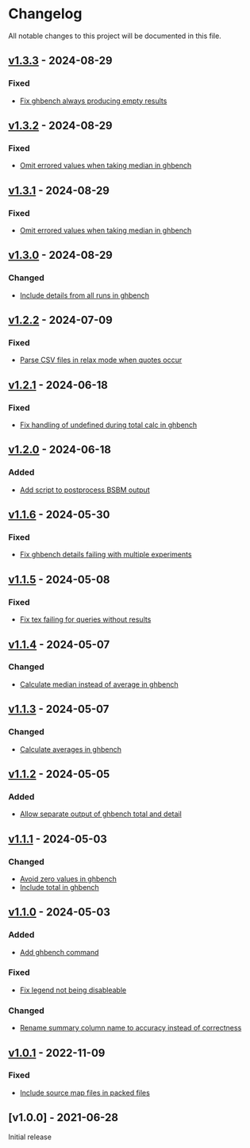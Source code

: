 # Changelog
All notable changes to this project will be documented in this file.

<a name="v1.3.3"></a>
## [v1.3.3](https://github.com/rubensworks/process-sparql-benchmark-results.js/compare/v1.3.2...v1.3.3) - 2024-08-29

### Fixed
* [Fix ghbench always producing empty results](https://github.com/rubensworks/process-sparql-benchmark-results.js/commit/66aa431a0489763bbc4b9e3d146b35abbc8bd323)

<a name="v1.3.2"></a>
## [v1.3.2](https://github.com/rubensworks/process-sparql-benchmark-results.js/compare/v1.3.0...v1.3.2) - 2024-08-29

### Fixed
* [Omit errored values when taking median in ghbench](https://github.com/rubensworks/process-sparql-benchmark-results.js/commit/b3b4eb5a187f13f1d5ceebf2adcb70d9aacb7c3c)

<a name="v1.3.1"></a>
## [v1.3.1](https://github.com/rubensworks/process-sparql-benchmark-results.js/compare/v1.3.0...v1.3.1) - 2024-08-29

### Fixed
* [Omit errored values when taking median in ghbench](https://github.com/rubensworks/process-sparql-benchmark-results.js/commit/b3b4eb5a187f13f1d5ceebf2adcb70d9aacb7c3c)

<a name="v1.3.0"></a>
## [v1.3.0](https://github.com/rubensworks/process-sparql-benchmark-results.js/compare/v1.2.2...v1.3.0) - 2024-08-29

### Changed
* [Include details from all runs in ghbench](https://github.com/rubensworks/process-sparql-benchmark-results.js/commit/a8cd5f2450065dcacd4d0fc6c51299aa7772357e)

<a name="v1.2.2"></a>
## [v1.2.2](https://github.com/rubensworks/process-sparql-benchmark-results.js/compare/v1.2.1...v1.2.2) - 2024-07-09

### Fixed
* [Parse CSV files in relax mode when quotes occur](https://github.com/rubensworks/process-sparql-benchmark-results.js/commit/0d31cad08856dc27950c149a0b282850725d5ebe)

<a name="v1.2.1"></a>
## [v1.2.1](https://github.com/rubensworks/process-sparql-benchmark-results.js/compare/v1.2.0...v1.2.1) - 2024-06-18

### Fixed
* [Fix handling of undefined during total calc in ghbench](https://github.com/rubensworks/process-sparql-benchmark-results.js/commit/c65bcbc5438770c18b6350bc6edd98ca1849c563)

<a name="v1.2.0"></a>
## [v1.2.0](https://github.com/rubensworks/process-sparql-benchmark-results.js/compare/v1.1.6...v1.2.0) - 2024-06-18

### Added
* [Add script to postprocess BSBM output](https://github.com/rubensworks/process-sparql-benchmark-results.js/commit/3691018e4d67c6b8944f8c717ae0fb17b2c56284)

<a name="v1.1.6"></a>
## [v1.1.6](https://github.com/rubensworks/process-sparql-benchmark-results.js/compare/v1.1.5...v1.1.6) - 2024-05-30

### Fixed
* [Fix ghbench details failing with multiple experiments](https://github.com/rubensworks/process-sparql-benchmark-results.js/commit/efc22e45555537f33897917a9db1795105af2f31)

<a name="v1.1.5"></a>
## [v1.1.5](https://github.com/rubensworks/process-sparql-benchmark-results.js/compare/v1.1.4...v1.1.5) - 2024-05-08

### Fixed
* [Fix tex failing for queries without results](https://github.com/rubensworks/process-sparql-benchmark-results.js/commit/3173f24ff771b93ab74e54390264df872753f6a1)

<a name="v1.1.4"></a>
## [v1.1.4](https://github.com/rubensworks/process-sparql-benchmark-results.js/compare/v1.1.3...v1.1.4) - 2024-05-07

### Changed
* [Calculate median instead of average in ghbench](https://github.com/rubensworks/process-sparql-benchmark-results.js/commit/982029b0cb74d12336b50c47a0c6e05a331974d8)

<a name="v1.1.3"></a>
## [v1.1.3](https://github.com/rubensworks/process-sparql-benchmark-results.js/compare/v1.1.2...v1.1.3) - 2024-05-07

### Changed
* [Calculate averages in ghbench](https://github.com/rubensworks/process-sparql-benchmark-results.js/commit/92a9d9f33ca06fd4b2d764f7af288a1c93ce8823)

<a name="v1.1.2"></a>
## [v1.1.2](https://github.com/rubensworks/process-sparql-benchmark-results.js/compare/v1.1.1...v1.1.2) - 2024-05-05

### Added
* [Allow separate output of ghbench total and detail](https://github.com/rubensworks/process-sparql-benchmark-results.js/commit/712b04a4c9326c146b4ec56bde7c312aaad154ef)

<a name="v1.1.1"></a>
## [v1.1.1](https://github.com/rubensworks/process-sparql-benchmark-results.js/compare/v1.1.0...v1.1.1) - 2024-05-03

### Changed
* [Avoid zero values in ghbench](https://github.com/rubensworks/process-sparql-benchmark-results.js/commit/a116817e70486c838014ec26d22f5cb35671babc)
* [Include total in ghbench](https://github.com/rubensworks/process-sparql-benchmark-results.js/commit/e20c6d36ed1cd29b35839943c8644376f2029360)

<a name="v1.1.0"></a>
## [v1.1.0](https://github.com/rubensworks/process-sparql-benchmark-results.js/compare/v1.0.1...v1.1.0) - 2024-05-03

### Added
* [Add ghbench command](https://github.com/rubensworks/process-sparql-benchmark-results.js/commit/25ae155357575f87bdd51784b974c9d78ef074dd)

### Fixed
* [Fix legend not being disableable](https://github.com/rubensworks/process-sparql-benchmark-results.js/commit/57d51b899b5c434dccccf08658110e1b0142d129)

### Changed
* [Rename summary column name to accuracy instead of correctness](https://github.com/rubensworks/process-sparql-benchmark-results.js/commit/5e3ae2733f1dc62ac95644c73f9bfd059d719632)

<a name="v1.0.1"></a>
## [v1.0.1](https://github.com/rubensworks/process-sparql-benchmark-results.js/compare/v1.0.0...v1.0.1) - 2022-11-09

### Fixed
* [Include source map files in packed files](https://github.com/rubensworks/process-sparql-benchmark-results.js/commit/30c1f0eb3436100e00929206526ca66f10ab2629)

<a name="v1.0.0"></a>
## [v1.0.0] - 2021-06-28

Initial release

